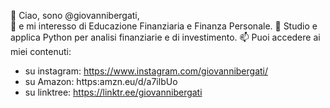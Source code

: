 👋 Ciao, sono @giovannibergati,  
👀 e mi interesso di Educazione Finanziaria e Finanza Personale.
🌱 Studio e applica Python per analisi finanziarie e di investimento.
📫 Puoi accedere ai miei contenuti:
  * su instagram: https://www.instagram.com/giovannibergati/
  * su Amazon: https:amzn.eu/d/a7ilbUo
  * su linktree: https://linktr.ee/giovannibergati
